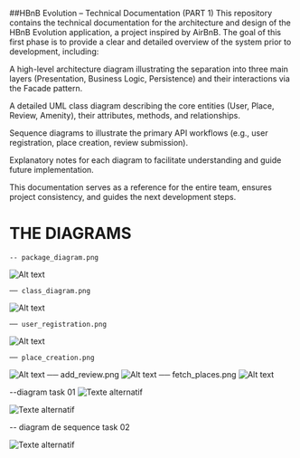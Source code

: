 ##HBnB Evolution – Technical Documentation (PART 1)
This repository contains the technical documentation for the architecture and design of the HBnB Evolution application, a project inspired by AirBnB.
The goal of this first phase is to provide a clear and detailed overview of the system prior to development, including:

A high-level architecture diagram illustrating the separation into three main layers (Presentation, Business Logic, Persistence) and their interactions via the Facade pattern.

A detailed UML class diagram describing the core entities (User, Place, Review, Amenity), their attributes, methods, and relationships.

Sequence diagrams to illustrate the primary API workflows (e.g., user registration, place creation, review submission).

Explanatory notes for each diagram to facilitate understanding and guide future implementation.

This documentation serves as a reference for the entire team, ensures project consistency, and guides the next development steps.




# THE DIAGRAMS 

    -- package_diagram.png
 ![Alt text]()
    
    ── class_diagram.png
![Alt text]()

    ── user_registration.png
![Alt text]()

    ── place_creation.png
![Alt text]()
    ── add_review.png
![Alt text]()
    ── fetch_places.png 
![Alt text]()

  --diagram task 01
![Texte alternatif](w)

![Texte alternatif]()


-- diagram de sequence task 02

![Texte alternatif]()
